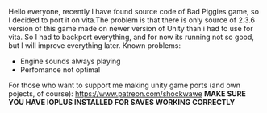 Hello everyone, recently I have found source code of Bad Piggies game, 
so I decided to port it on vita.The problem is that there is only source 
of 2.3.6 version of this game made on newer version of Unity than i had to
use for vita. So I had to backport everything, and for now its running not so
good, but I will improve everything later.
Known problems:
- Engine sounds always playing
- Perfomance not optimal

For those who want to support me making unity game ports (and own pojects, of course): https://www.patreon.com/shockwawe 
**MAKE SURE YOU HAVE IOPLUS INSTALLED FOR SAVES WORKING CORRECTLY**
